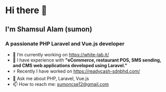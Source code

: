  <h1>Hi there 👋</h1>


<h2>I'm Shamsul Alam (sumon)</h2>

<h3><strong>A passionate PHP Laravel and Vue.js developer</strong></h3>

- 🔭 I’m currently working on https://white-lab.it/
- 👯 I have experience with <strong> "eCommerce, restaurant POS, SMS sending, and CMS web applications developed using Laravel."</strong>
- ⚡ Recently I have worked on https://readycash-sdnbhd.com/
- 💬 Ask me about PHP, Laravel, Vue.js 
- 📫 How to reach me: sumoncse12@gmail.com


